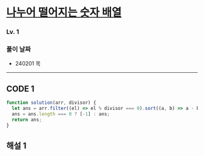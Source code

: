 # [나누어 떨어지는 숫자 배열](https://school.programmers.co.kr/learn/courses/30/lessons/12910)

### Lv. 1

### 풀이 날짜

- 240201 목

---

## CODE 1

```javascript
function solution(arr, divisor) {
  let ans = arr.filter((el) => el % divisor === 0).sort((a, b) => a - b);
  ans = ans.length === 0 ? [-1] : ans;
  return ans;
}
```

## 해설 1
